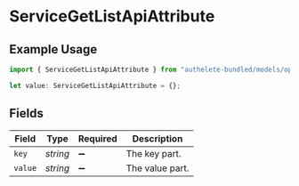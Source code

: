 # ServiceGetListApiAttribute

## Example Usage

```typescript
import { ServiceGetListApiAttribute } from "authelete-bundled/models/operations";

let value: ServiceGetListApiAttribute = {};
```

## Fields

| Field              | Type               | Required           | Description        |
| ------------------ | ------------------ | ------------------ | ------------------ |
| `key`              | *string*           | :heavy_minus_sign: | The key part.      |
| `value`            | *string*           | :heavy_minus_sign: | The value part.    |